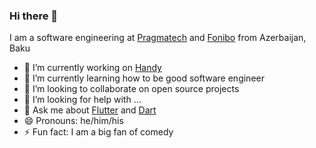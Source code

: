 ### Hi there 👋

I am a software engineering at [Pragmatech](https://www.pragmatech.az/) and [Fonibo](https://fonibo.com/) from Azerbaijan, Baku 

- 🔭 I’m currently working on [Handy](https://github.com/yusubx/Handy)
- 🌱 I’m currently learning how to be good software engineer
- 👯 I’m looking to collaborate on open source projects
- 🤔 I’m looking for help with ...
- 💬 Ask me about [Flutter](https://github.com/flutter/flutter) and [Dart](https://github.com/dart-lang)
- 😄 Pronouns: he/him/his
- ⚡ Fun fact: I am a big fan of comedy


